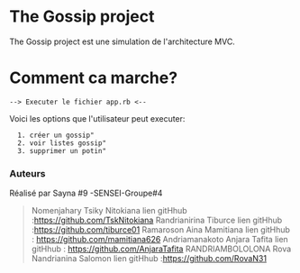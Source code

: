 # The Gossip project

The Gossip project est une simulation de l'architecture MVC.

# Comment ca marche?

    --> Executer le fichier app.rb <--
    
 


Voici les options que l'utilisateur peut executer:

      1. créer un gossip"
      2. voir listes gossip"
      3. supprimer un potin"
  
### Auteurs

Réalisé par Sayna #9 -SENSEI-Groupe#4

>Nomenjahary Tsiky Nitokiana lien gitHhub :https://github.com/TskNitokiana
> Randrianirina Tiburce lien gitHhub :https://github.com/tiburce01
> Ramaroson Aina Mamitiana lien gitHhub : https://github.com/mamitiana626
>Andriamanakoto Anjara Tafita lien gitHhub : https://github.com/AnjaraTafita
>RANDRIAMBOLOLONA Rova Nandrianina Salomon lien gitHhub :https://github.com/RovaN31
  



